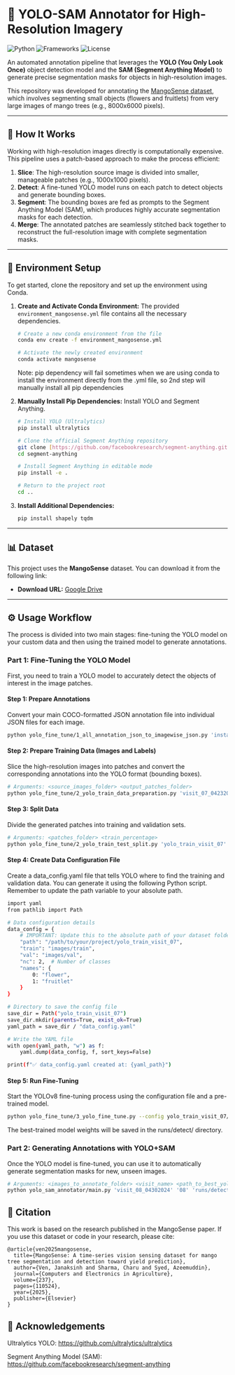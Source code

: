 # 🥭 YOLO-SAM Annotator for High-Resolution Imagery

![Python](https://img.shields.io/badge/Python-3.9%2B-blue.svg)
![Frameworks](https://img.shields.io/badge/Frameworks-PyTorch%20%7C%20Ultralytics%20%7C%20SAM-orange.svg)
![License](https://img.shields.io/badge/License-MIT-green.svg)

An automated annotation pipeline that leverages the **YOLO (You Only Look Once)** object detection model and the **SAM (Segment Anything Model)** to generate precise segmentation masks for objects in high-resolution images.

This repository was developed for annotating the [MangoSense dataset](https://drive.google.com/drive/folders/1yaXyAVl0defyBm4LeuzsaEt_hthCR9x7?usp=sharing), which involves segmenting small objects (flowers and fruitlets) from very large images of mango trees (e.g., 8000x6000 pixels).

---

## 🚀 How It Works

Working with high-resolution images directly is computationally expensive. This pipeline uses a patch-based approach to make the process efficient:

1.  **Slice**: The high-resolution source image is divided into smaller, manageable patches (e.g., 1000x1000 pixels).
2.  **Detect**: A fine-tuned YOLO model runs on each patch to detect objects and generate bounding boxes.
3.  **Segment**: The bounding boxes are fed as prompts to the Segment Anything Model (SAM), which produces highly accurate segmentation masks for each detection.
4.  **Merge**: The annotated patches are seamlessly stitched back together to reconstruct the full-resolution image with complete segmentation masks.



---

## 🔧 Environment Setup

To get started, clone the repository and set up the environment using Conda.

1.  **Create and Activate Conda Environment:**
    The provided `environment_mangosense.yml` file contains all the necessary dependencies.

    ```bash
    # Create a new conda environment from the file
    conda env create -f environment_mangosense.yml

    # Activate the newly created environment
    conda activate mangosense
    ```
    Note: pip dependency will fail sometimes when we are using conda to install the environment directly from the .yml file, so 2nd step will manually install all pip dependencies

2.  **Manually Install Pip Dependencies:**
    Install YOLO and Segment Anything.

    ```bash
    # Install YOLO (Ultralytics)
    pip install ultralytics

    # Clone the official Segment Anything repository
    git clone [https://github.com/facebookresearch/segment-anything.git](https://github.com/facebookresearch/segment-anything.git)
    cd segment-anything

    # Install Segment Anything in editable mode
    pip install -e .

    # Return to the project root
    cd ..
    ```

3.  **Install Additional Dependencies:**

    ```bash
    pip install shapely tqdm
    ```

---

## 📊 Dataset

This project uses the **MangoSense** dataset. You can download it from the following link:

* **Download URL:** [Google Drive](https://drive.google.com/drive/folders/1yaXyAVl0defyBm4LeuzsaEt_hthCR9x7?usp=sharing)

---

## ⚙️ Usage Workflow

The process is divided into two main stages: fine-tuning the YOLO model on your custom data and then using the trained model to generate annotations.

### Part 1: Fine-Tuning the YOLO Model

First, you need to train a YOLO model to accurately detect the objects of interest in the image patches.

#### Step 1: Prepare Annotations
Convert your main COCO-formatted JSON annotation file into individual JSON files for each image.

```bash
python yolo_fine_tune/1_all_annotation_json_to_imagewise_json.py 'instances_default_visit_07.json' 'image_wise_json_after_cvat_manual_annotation'
```

#### Step 2: Prepare Training Data (Images and Labels)
Slice the high-resolution images into patches and convert the corresponding annotations into the YOLO format (bounding boxes).
```bash
# Arguments: <source_images_folder> <output_patches_folder>
python yolo_fine_tune/2_yolo_train_data_preparation.py 'visit_07_04232024' 'yolo_train_visit_07'
```

#### Step 3: Split Data
Divide the generated patches into training and validation sets.
```bash
# Arguments: <patches_folder> <train_percentage>
python yolo_fine_tune/2_yolo_train_test_split.py 'yolo_train_visit_07' '80'
```

#### Step 4: Create Data Configuration File
Create a data_config.yaml file that tells YOLO where to find the training and validation data. You can generate it using the following Python script. Remember to update the path variable to your absolute path.
```bash
import yaml
from pathlib import Path

# Data configuration details
data_config = {
    # IMPORTANT: Update this to the absolute path of your dataset folder
    "path": "/path/to/your/project/yolo_train_visit_07",
    "train": "images/train",
    "val": "images/val",
    "nc": 2,  # Number of classes
    "names": {
        0: "flower",
        1: "fruitlet"
    }
}

# Directory to save the config file
save_dir = Path("yolo_train_visit_07")
save_dir.mkdir(parents=True, exist_ok=True)
yaml_path = save_dir / "data_config.yaml"

# Write the YAML file
with open(yaml_path, "w") as f:
    yaml.dump(data_config, f, sort_keys=False)

print(f"✅ data_config.yaml created at: {yaml_path}")
```

#### Step 5: Run Fine-Tuning
Start the YOLOv8 fine-tuning process using the configuration file and a pre-trained model.
```bash
python yolo_fine_tune/3_yolo_fine_tune.py --config yolo_train_visit_07/data_config.yaml --weights yolov8n.pt
```
The best-trained model weights will be saved in the runs/detect/ directory.

### Part 2: Generating Annotations with YOLO+SAM
Once the YOLO model is fine-tuned, you can use it to automatically generate segmentation masks for new, unseen images.
```bash
# Arguments: <images_to_annotate_folder> <visit_name> <path_to_best_yolo_weights>
python yolo_sam_annotator/main.py 'visit_08_04302024' '08' 'runs/detect/train/weights/best.pt'
```

## 📝 Citation
This work is based on the research published in the MangoSense paper. If you use this dataset or code in your research, please cite:
```
@article{ven2025mangosense,
  title={MangoSense: A time-series vision sensing dataset for mango tree segmentation and detection toward yield prediction},
  author={Ven, Janaksinh and Sharma, Charu and Syed, Azeemuddin},
  journal={Computers and Electronics in Agriculture},
  volume={237},
  pages={110524},
  year={2025},
  publisher={Elsevier}
}
```
## 🙏 Acknowledgements
Ultralytics YOLO: https://github.com/ultralytics/ultralytics

Segment Anything Model (SAM): https://github.com/facebookresearch/segment-anything

